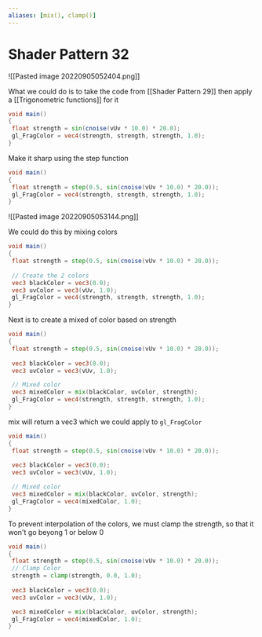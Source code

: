 ```yaml
---
aliases: [mix(), clamp()]
---
```

# Shader Pattern 32
![[Pasted image 20220905052404.png]]

What we could do is to take the code from [[Shader Pattern 29]] then apply a [[Trigonometric functions]] for it
```glsl
void main()
{
 float strength = sin(cnoise(vUv * 10.0) * 20.0);
 gl_FragColor = vec4(strength, strength, strength, 1.0);
}
```

Make it sharp using the step function
```glsl
void main()
{
 float strength = step(0.5, sin(cnoise(vUv * 10.0) * 20.0));
 gl_FragColor = vec4(strength, strength, strength, 1.0);
}
```

![[Pasted image 20220905053144.png]]

We could do this by mixing colors
```glsl
void main()
{
 float strength = step(0.5, sin(cnoise(vUv * 10.0) * 20.0));
 
 // Create the 2 colors 
 vec3 blackColor = vec3(0.0);
 vec3 uvColor = vec3(vUv, 1.0);
 gl_FragColor = vec4(strength, strength, strength, 1.0);
}
```

Next is to create a mixed of color based on strength
```glsl
void main()
{
 float strength = step(0.5, sin(cnoise(vUv * 10.0) * 20.0));
 
 vec3 blackColor = vec3(0.0);
 vec3 uvColor = vec3(vUv, 1.0);

 // Mixed color
 vec3 mixedColor = mix(blackColor, uvColor, strength);
 gl_FragColor = vec4(strength, strength, strength, 1.0);
}
```

mix will return a vec3 which we could apply to `gl_FragColor`
```glsl
void main()
{
 float strength = step(0.5, sin(cnoise(vUv * 10.0) * 20.0));
 
 vec3 blackColor = vec3(0.0);
 vec3 uvColor = vec3(vUv, 1.0);

 // Mixed color
 vec3 mixedColor = mix(blackColor, uvColor, strength);
 gl_FragColor = vec4(mixedColor, 1.0);
}
```

To prevent interpolation of the colors, we must clamp the strength, so that it won't go beyong 1 or below 0
```glsl
void main()
{
 float strength = step(0.5, sin(cnoise(vUv * 10.0) * 20.0));
 // Clamp Color
 strength = clamp(strength, 0.0, 1.0);
 
 vec3 blackColor = vec3(0.0);
 vec3 uvColor = vec3(vUv, 1.0);

 vec3 mixedColor = mix(blackColor, uvColor, strength);
 gl_FragColor = vec4(mixedColor, 1.0);
}
```

